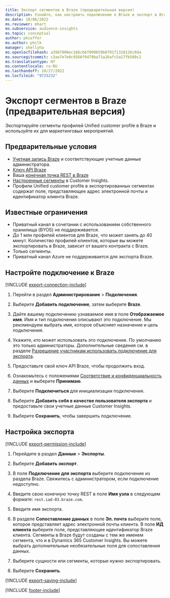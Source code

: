 ```yaml
---
title: Экспорт сегментов в Braze (предварительная версия)
description: Узнайте, как настроить подключение к Braze и экспорт в Braze.
ms.date: 10/06/2022
ms.reviewer: mhart
ms.subservice: audience-insights
ms.topic: conceptual
author: pkieffer
ms.author: philk
manager: shellyha
ms.openlocfilehash: a3967008ec166cb6f099659b0791f1318126c0da
ms.sourcegitcommit: c3ae7e7e0c9566f9479ba71a26afc5a17fb589c2
ms.translationtype: HT
ms.contentlocale: ru-RU
ms.lasthandoff: 10/27/2022
ms.locfileid: "9725232"
---
```

# <a name="export-segments-to-braze-preview"></a>Экспорт сегментов в Braze (предварительная версия)

Экспортируйте сегменты профилей Unified customer profile в Braze и используйте их для маркетинговых мероприятий.

## <a name="prerequisites"></a>Предварительные условия

- [Учетная запись Braze](https://www.braze.com/) и соответствующие учетные данные администратора.
- [Ключ API Braze](https://www.braze.com/docs/api/basics/)
- Ваша [конечная точка REST в Braze](https://www.braze.com/docs/api/basics/#api-definitions) 
- [Настроенные сегменты](segments.md) в Customer Insights.
- Профили Unified customer profile в экспортированных сегментах содержат поле, представляющее адрес электронной почты и идентификатор клиента Braze.

## <a name="known-limitations"></a>Известные ограничения

- Приватный канал в сочетании с использованием собственного хранилища (BYOS) не поддерживается.
- До 1 млн профилей клиентов для Braze, что может занять до 40 минут. Количество профилей клиентов, которые вы можете экспортировать в Braze, зависит от вашего контракта с Braze.
- Только сегменты.
- Приватный канал Azure не поддерживается для экспорта Braze.

## <a name="set-up-connection-to-braze"></a>Настройте подключение к Braze

[!INCLUDE [export-connection-include](includes/export-connection-admn.md)]

1. Перейти в раздел **Администрирование** > **Подключения**.

1. Выберите **Добавить подключение**, затем выберите **Braze**.

1. Дайте вашему подключению узнаваемое имя в поле **Отображаемое имя**. Имя и тип подключения описывают это подключение. Мы рекомендуем выбрать имя, которое объясняет назначение и цель подключения.

1. Укажите, кто может использовать это подключение. По умолчанию это только администраторы. Дополнительные сведения см. в разделе [Разрешение участникам использовать подключение для экспорта](connections.md#allow-contributors-to-use-a-connection-for-exports).

1. Предоставьте свой ключ API Braze, чтобы продолжить вход.

1. Ознакомьтесь с положениями [Соответствие и конфиденциальность данных](connections.md#data-privacy-and-compliance) и выберите **Принимаю**.

1. Выберите **Подключиться** для инициализации подключения.

1. Выберите **Добавить себя в качестве пользователя экспорта** и предоставьте свои учетные данные Customer Insights.

1. Выберите **Сохранить**, чтобы завершить подключение.

## <a name="configure-an-export"></a>Настройка экспорта

[!INCLUDE [export-permission-include](includes/export-permission.md)]

1. Перейдите в раздел **Данные** > **Экспорты**.

1. Выберите **Добавить экспорт**.

1. В поле **Подключение для экспорта** выберите подключение из раздела Braze. Свяжитесь с администратором, если подключение недоступно.

1. Введите свою конечную точку REST в поле **Имя узла** в следующем формате: `rest.iad-03.braze.com`.

1. Введите имя экспорта.

1. В разделе **Сопоставление данных** в поле **Эл. почта** выберите поле, которое представляет адрес электронной почты клиента. В поле **ИД клиента** выберите поле, представляющее идентификатор Braze клиента. Сегменты в Braze будут созданы с тем же именем сегмента, что и в Dynamics 365 Customer Insights. Вы можете выбрать дополнительные необязательные поля для сопоставления данных.

1. Выберите сущности или сегменты, которые нужно экспортировать.

1. Выберите **Сохранить**.

[!INCLUDE [export-saving-include](includes/export-saving.md)]

[!INCLUDE [footer-include](includes/footer-banner.md)]
